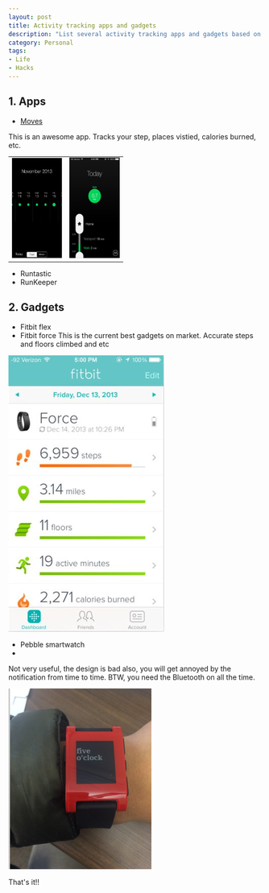 ```yaml
--- 
layout: post
title: Activity tracking apps and gadgets
description: "List several activity tracking apps and gadgets based on personal trail"
category: Personal
tags: 
- Life
- Hacks
---
```




## 1. Apps

- [Moves](http://www.moves-app.com/)

This is an awesome app. Tracks your step, places vistied, calories burned, etc.

<div>

<table>
<tr>
<td>
<img src="/assets/images/2013/12/18/moves1.png" alt="moves1" style="align: left; width: 100px; height: 200px;"/>
</td>
<td>
<img src="/assets/images/2013/12/18/moves2.png" alt="moves2" style="align: left; width: 100px; height: 200px;"/>
</td>
</tr>
</table>

</div>


- Runtastic
- RunKeeper 

## 2. Gadgets

- Fitbit flex
- Fitbit force
This is the current best gadgets on market. Accurate steps and floors climbed and etc

![fitbitforce1](/assets/images/2013/12/18/fitbitforce1.png)

- Pebble smartwatch
- 
Not very useful, the design is bad also, you will get annoyed by the notification from time to time. BTW, you need the Bluetooth on all the time.

![pebble](/assets/images/2013/12/18/pebble.png)


That's it!!








